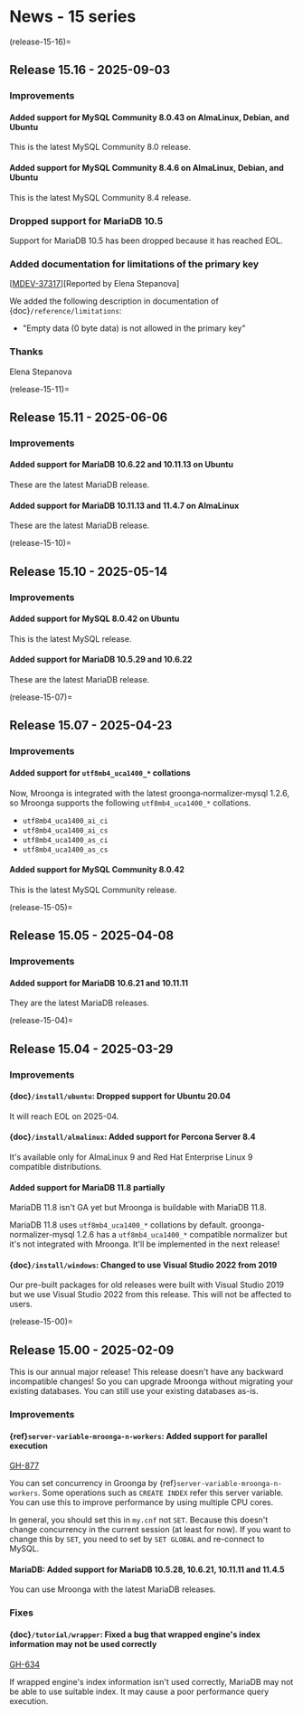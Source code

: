 # News - 15 series

(release-15-16)=
## Release 15.16 - 2025-09-03

### Improvements

#### Added support for MySQL Community 8.0.43 on AlmaLinux, Debian, and Ubuntu

This is the latest MySQL Community 8.0 release.

#### Added support for MySQL Community 8.4.6 on AlmaLinux, Debian, and Ubuntu

This is the latest MySQL Community 8.4 release.

### Dropped support for MariaDB 10.5

Support for MariaDB 10.5 has been dropped because it has reached EOL.

### Added documentation for limitations of the primary key

[[MDEV-37317]( https://jira.mariadb.org/browse/MDEV-37317 )][Reported by Elena Stepanova]

We added the following description in documentation of {doc}`/reference/limitations`:

- "Empty data (0 byte data) is not allowed in the primary key"

### Thanks

Elena Stepanova

(release-15-11)=
## Release 15.11 - 2025-06-06

### Improvements

#### Added support for MariaDB 10.6.22 and 10.11.13 on Ubuntu

These are the latest MariaDB release.

#### Added support for MariaDB 10.11.13 and 11.4.7 on AlmaLinux

These are the latest MariaDB release.

(release-15-10)=
## Release 15.10 - 2025-05-14

### Improvements

#### Added support for MySQL 8.0.42 on Ubuntu

This is the latest MySQL release.

#### Added support for MariaDB 10.5.29 and 10.6.22

These are the latest MariaDB release.

(release-15-07)=
## Release 15.07 - 2025-04-23

### Improvements

#### Added support for `utf8mb4_uca1400_*` collations

Now, Mroonga is integrated with the latest groonga‑normalizer‑mysql 1.2.6, so
Mroonga supports the following `utf8mb4_uca1400_*` collations.

- `utf8mb4_uca1400_ai_ci`
- `utf8mb4_uca1400_ai_cs`
- `utf8mb4_uca1400_as_ci`
- `utf8mb4_uca1400_as_cs`

#### Added support for MySQL Community 8.0.42

This is the latest MySQL Community release.

(release-15-05)=
## Release 15.05 - 2025-04-08

### Improvements

#### Added support for MariaDB 10.6.21 and 10.11.11

They are the latest MariaDB releases.

(release-15-04)=
## Release 15.04 - 2025-03-29

### Improvements

#### {doc}`/install/ubuntu`: Dropped support for Ubuntu 20.04

It will reach EOL on 2025-04.

#### {doc}`/install/almalinux`: Added support for Percona Server 8.4

It's available only for AlmaLinux 9 and Red Hat Enterprise Linux 9
compatible distributions.

#### Added support for MariaDB 11.8 partially

MariaDB 11.8 isn't GA yet but Mroonga is buildable with MariaDB 11.8.

MariaDB 11.8 uses `utf8mb4_uca1400_*` collations by
default. groonga-normalizer-mysql 1.2.6 has a `utf8mb4_uca1400_*`
compatible normalizer but it's not integrated with Mroonga. It'll be
implemented in the next release!

#### {doc}`/install/windows`: Changed to use Visual Studio 2022 from 2019

Our pre-built packages for old releases were built with Visual Studio
2019 but we use Visual Studio 2022 from this release. This will not be
affected to users.

(release-15-00)=
## Release 15.00 - 2025-02-09

This is our annual major release! This release doesn't have any
backward incompatible changes! So you can upgrade Mroonga without
migrating your existing databases. You can still use your existing
databases as-is.

### Improvements

#### {ref}`server-variable-mroonga-n-workers`: Added support for parallel execution

[GH-877](https://github.com/mroonga/mroonga/issues/877)

You can set concurrency in Groonga by
{ref}`server-variable-mroonga-n-workers`. Some operations such as
`CREATE INDEX` refer this server variable. You can use this to
improve performance by using multiple CPU cores.

In general, you should set this in `my.cnf` not `SET`. Because this
doesn't change concurrency in the current session (at least for
now). If you want to change this by `SET`, you need to set by `SET
GLOBAL` and re-connect to MySQL.

#### MariaDB: Added support for MariaDB 10.5.28, 10.6.21, 10.11.11 and 11.4.5

You can use Mroonga with the latest MariaDB releases.

### Fixes

#### {doc}`/tutorial/wrapper`: Fixed a bug that wrapped engine's index information may not be used correctly

[GH-634](https://github.com/mroonga/mroonga/issues/634)

If wrapped engine's index information isn't used correctly, MariaDB
may not be able to use suitable index. It may cause a poor performance
query execution.
